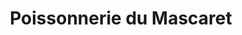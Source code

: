 ---
title: "Poissonnerie du Mascaret"
url: /rives-en-seine/poissonnerie-du-mascaret/
shop: fruits de mer
---